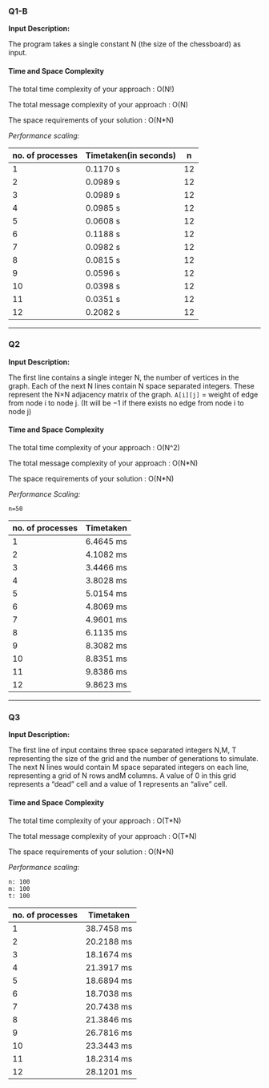 ### Q1-B ###
**Input Description:**

The program takes a single constant N (the size of the chessboard) as input.

#### Time and Space Complexity
The total time complexity of your approach : O(N!)

The total message complexity of your approach : O(N)

The space requirements of your solution : O(N*N)

*Performance scaling:*


| no. of processes | Timetaken(in seconds)  | n | 
| ---------------- | ---------- | ---------------- |
| 1                |0.1170 s  | 12 |
| 2                |0.0989 s  | 12 |
| 3                |0.0989 s | 12 |
| 4                |0.0985 s  | 12 |
| 5                |0.0608 s | 12 |
| 6                |0.1188 s  | 12 |
| 7                |0.0982 s  | 12 |
| 8                |0.0815 s | 12 |
| 9                |0.0596 s  | 12 |
| 10               |0.0398 s  | 12 |
| 11               |0.0351 s  | 12 |
| 12               |0.2082 s | 12 |

----------------------------------------------------------------------------

### Q2 ###

**Input Description:**

The first line contains a single integer N, the number of vertices in the graph. Each of the next N lines contain N space separated integers. These represent the N×N adjacency matrix of the graph. `A[i][j]` = weight of edge from node i to node j. (It will be −1 if there exists no edge from node i to node j)

#### Time and Space Complexity

The total time complexity of your approach : O(N^2)

The total message complexity of your approach : O(N*N)

The space requirements of your solution : O(N*N)

*Performance Scaling:*

```
n=50
```

| no. of processes | Timetaken  | 
| ---------------- | ---------- | 
| 1                |6.4645 ms  |
| 2                |4.1082 ms  |
| 3                |3.4466 ms |
| 4                |3.8028 ms  |
| 5                |5.0154 ms |
| 6                |4.8069 ms  |
| 7                |4.9601 ms  |
| 8                |6.1135 ms |
| 9                |8.3082 ms  |
| 10               |8.8351 ms  |
| 11               |9.8386 ms  |
| 12               |9.8623 ms |

----------------------------------------------------------------------------

### Q3 ###

**Input Description:**

The first line of input contains three space separated integers N,M, T representing the size of the grid and the number of generations to simulate. The next N lines would contain M space separated integers on each line, representing a grid of N rows andM columns. A value of 0 in this grid represents a “dead” cell and a value of 1 represents an “alive” cell.

#### Time and Space Complexity

The total time complexity of your approach : O(T*N)

The total message complexity of your approach : O(T*N)

The space requirements of your solution : O(N*N)

*Performance scaling:*

```
n: 100 
m: 100 
t: 100
```

| no. of processes | Timetaken  | 
| ---------------- | ---------- | 
| 1                |38.7458 ms  |
| 2                |20.2188 ms  |
| 3                |18.1674 ms |
| 4                |21.3917 ms  |
| 5                |18.6894 ms |
| 6                |18.7038 ms  |
| 7                |20.7438 ms  |
| 8                |21.3846 ms |
| 9                |26.7816 ms  |
| 10               |23.3443 ms  |
| 11               |18.2314 ms  |
| 12               |28.1201 ms |